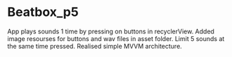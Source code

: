 # Beatbox_p5

App plays sounds 1 time by pressing on buttons in recyclerView.
Added image resourses for buttons and wav files in asset folder.
Limit 5 sounds at the same time pressed.
Realised simple MVVM architecture.
